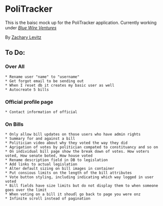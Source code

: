 # PoliTracker

This is the baisc mock up for the PoliTracker application.  Currently working under  [*Blue Wire Ventures*](http://bluewire.co)

By [Zachary Levitz](http://bluewire.co)

## To Do:
### Over All
	* Rename user "name" to "username"
	* Get forgot email to be sending out
	* When I reset db it creates my basic user as well
	* Autocreate 5 bills
### Official profile page
	* Contact information of official
### On Bills
	* Only allow bill updates on those users who have admin rights
	* Summary for and against a bill
	* Politician video about why they voted the way they did
	* Agrigation of votes by politician compated to constituancy and so on
	* On individual bill page show the break down of votes. How voters voted, How senate boted, How house voted
	* Rename description field in DB to legislation
	* Add links to actual legislation
	* Alter default sizing on bill images in container
	* Put consious limits on the length of the bill attributes
	* Vote button styling, including indicating which way logged in user voted
	* Bill fields have size limits but do not display them to when someone goes over the limit
	* When voting on a bill it shoudl go back to page you were onz
	* Infinite scroll instead of pagination